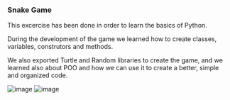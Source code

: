 ### Snake Game

This excercise has been done in order to learn the basics of Python.

During the development of the game we learned how to create classes, variables, construtors and methods.

We also exported Turtle and Random libraries to create the game, and we learned also about POO and how we can use it to create a better, simple and organized code.

![image](https://user-images.githubusercontent.com/82002959/165882988-65a9af6f-e0bf-44ce-8d3c-9dedc70dcbc1.png)
![image](https://user-images.githubusercontent.com/82002959/165883088-0393b83a-4ae9-46bf-b1d8-a500bb56eaf6.png)
